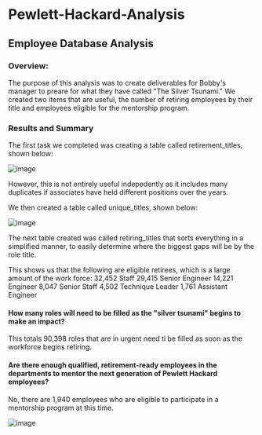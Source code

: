 # Pewlett-Hackard-Analysis
## Employee Database Analysis
### Overview: 
The purpose of this analysis was to create deliverables for Bobby's manager to preare for what they have called "The Silver Tsunami." We created two items that are useful, the number of retiring employees by their title and employees eligible for the mentorship program. 

### Results and Summary
The first task we completed was creating a table called retirement_titles, shown below: 

![image](https://user-images.githubusercontent.com/115745142/205764380-d7bfe3f2-a16e-4afb-95ec-8bac785d4db4.png)
 
However, this is not entirely useful indepedently as it includes many duplicates if associates have held different positions over the years. 
 
We then created a table called unique_titles, shown below: 
 
 ![image](https://user-images.githubusercontent.com/115745142/205764582-ccfa1a2b-77b3-44c7-bb4c-3be39b3f88f7.png)

The next table created was called retiring_titles that sorts everything in a simplified manner, to easily determine where the biggest gaps will be by the role title. 

This shows us that the following are eligible retirees, which is a large amount of the work force: 
32,452 Staff
29,415 Senior Engineer
14,221 Engineer
8,047 Senior Staff
4,502 Technique Leader
1,761 Assistant Engineer

#### How many roles will need to be filled as the "silver tsunami" begins to make an impact?
This totals 90,398 roles that are in urgent need ti be filled as soon as the workforce begins retiring. 

#### Are there enough qualified, retirement-ready employees in the departments to mentor the next generation of Pewlett Hackard employees?
No, there are 1,940 employees who are eligible to participate in a mentorship program at this time. 

![image](https://user-images.githubusercontent.com/115745142/205765983-0eaa80c6-1d47-4de7-bb02-61193d327c83.png)
